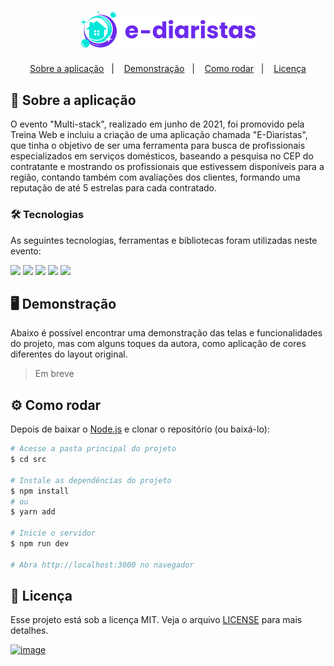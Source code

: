 <h1  align="center">
  <img
    width="280px"
    src="./public/img/logos/logo.svg"
  />
</h1>

<p align="center" >
  <a href="#projeto">Sobre a aplicação</a>&nbsp;&nbsp;&nbsp;|&nbsp;&nbsp;&nbsp;
  <a href="#demo">Demonstração</a>&nbsp;&nbsp;&nbsp;|&nbsp;&nbsp;&nbsp;
  <a href="#requisitos">Como rodar</a>&nbsp;&nbsp;&nbsp;|&nbsp;&nbsp;&nbsp;
  <a href="#licenca">Licença</a>
</p>

<span id="projeto">
  
## :bookmark_tabs: Sobre a aplicação
O evento "Multi-stack", realizado em junho de 2021, foi promovido pela Treina Web e incluiu a criação de uma aplicação chamada "E-Diaristas", que tinha o objetivo de ser uma ferramenta para busca de profissionais especializados em serviços domésticos, baseando a pesquisa no CEP do contratante e mostrando os profissionais que estivessem disponíveis para a região, contando também com avaliações dos clientes, formando uma reputação de até 5 estrelas para cada contratado.

<span id="tecs">

### 🛠️ Tecnologias

As seguintes tecnologias, ferramentas e bibliotecas foram utilizadas neste evento:

<p> 
  <a href="https://pt-br.reactjs.org/"><img src="https://img.shields.io/badge/React-20232A?style=for-the-badge&logo=react&logoColor=61DAFB"/></a>
  <a href="https://nextjs.org/"><img src="https://img.shields.io/badge/next.js-ff9933?style=for-the-badge&logo=next-dot-js&logoColor=white"/></a>
  <a href="https://www.typescriptlang.org/"><img src="https://img.shields.io/badge/TypeScript-007ACC?style=for-the-badge&logo=typescript&logoColor=white"/></a>
  <a href="https://axios-http.com/"><img src="https://img.shields.io/badge/Axios-5a29e4?style=for-the-badge"/></a>
  <a href="https://material-ui.com/pt/"><img src="https://img.shields.io/badge/Material_UI-00b0ff?style=for-the-badge"/></a>
</p>
  
<span id="demo">
  
## :desktop_computer: Demonstração
Abaixo é possível encontrar uma demonstração das telas e funcionalidades do projeto, mas com alguns toques da autora, como aplicação de cores diferentes do layout original.

> Em breve

<span id="requisitos">

## :gear: Como rodar

Depois de baixar o [Node.js](https://nodejs.org/en/) e clonar o repositório (ou baixá-lo):

```bash
# Acesse a pasta principal do projeto
$ cd src

# Instale as dependências do projeto
$ npm install
# ou
$ yarn add

# Inicie o servidor
$ npm run dev

# Abra http://localhost:3000 no navegador
```

<span id="licenca">

## :page_with_curl: Licença

Esse projeto está sob a licença MIT. Veja o arquivo [LICENSE](LICENSE) para mais detalhes.

[![image](https://img.shields.io/badge/✨%20Maria%20Gabriela%20Reis,%202021-LinkedIn-009973?style=flat-square)](https://www.linkedin.com/in/mariagabrielareis/)
